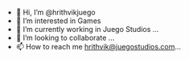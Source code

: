 - 👋 Hi, I’m @hrithvikjuego
- 👀 I’m interested in Games
- 🌱 I’m currently working in Juego Studios ...
- 💞️ I’m looking to collaborate ...
- 📫 How to reach me hrithvik@juegostudios.com...

<!---
hrithvikjuego/hrithvikjuego is a ✨ special ✨ repository because its `README.md` (this file) appears on your GitHub profile.
You can click the Preview link to take a look at your changes.
--->
